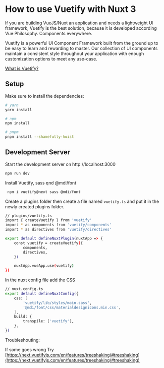 # How to use Vuetify with Nuxt 3

If you are building VueJS/Nuxt an application and needs a lightweight UI framework,
Vuetify is the best solution, because it is developed according Vue Philosophy. 
Components everywhere.

Vuetify is a powerful UI Component Framework built from the ground up 
to be easy to learn and rewarding to master. Our collection of UI components 
maintain a consistent style throughout your application with enough 
customization options to meet any use-case.

[What is Vuetify?](https://next.vuetifyjs.com/en/introduction/why-vuetify/)

## Setup

Make sure to install the dependencies:

```bash
# yarn
yarn install

# npm
npm install

# pnpm
pnpm install --shamefully-hoist
```

## Development Server

Start the development server on http://localhost:3000

```bash
npm run dev
```

Install Vuetify, sass qnd @mdi/font

```bash
 npm i vuetify@next sass @mdi/font
```

Create a plugins folder then create a file named 
```vuetify.ts``` and put it in the newly created plugins folder.

```bash
// plugins/vuetify.ts
import { createVuetify } from 'vuetify'
import * as components from 'vuetify/components'
import * as directives from 'vuetify/directives'

export default defineNuxtPlugin(nuxtApp => {
    const vuetify = createVuetify({
        components,
        directives,
    })

    nuxtApp.vueApp.use(vuetify)
})
```

In the nuxt config file add the CSS

```bash
// nuxt.config.ts
export default defineNuxtConfig({
    css: [
        'vuetify/lib/styles/main.sass',
        '@mdi/font/css/materialdesignicons.min.css',
    ],
    build: {
        transpile: ['vuetify'],
    },
})
```

Troubleshouting:

If some goes wrong 
Try [https://next.vuetifyjs.com/en/features/treeshaking/#treeshaking](https://next.vuetifyjs.com/en/features/treeshaking/#treeshaking)
